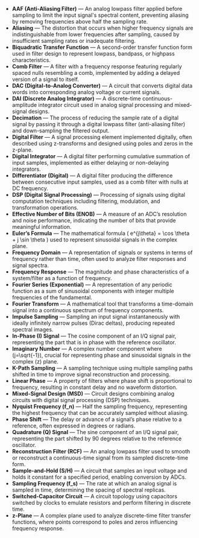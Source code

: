 - **AAF (Anti-Aliasing Filter)** — An analog lowpass filter applied before sampling to limit the input signal's spectral content, preventing aliasing by removing frequencies above half the sampling rate.  
- **Aliasing** — The distortion that occurs when higher frequency signals are indistinguishable from lower frequencies after sampling, caused by insufficient sampling rates or inadequate filtering.  
- **Biquadratic Transfer Function** — A second-order transfer function form used in filter design to represent lowpass, bandpass, or highpass characteristics.  
- **Comb Filter** — A filter with a frequency response featuring regularly spaced nulls resembling a comb, implemented by adding a delayed version of a signal to itself.  
- **DAC (Digital-to-Analog Converter)** — A circuit that converts digital data words into corresponding analog voltage or current signals.  
- **DAI (Discrete Analog Integrator)** — A discrete-time continuous-amplitude integrator circuit used in analog signal processing and mixed-signal designs.  
- **Decimation** — The process of reducing the sample rate of a digital signal by passing it through a digital lowpass filter (anti-aliasing filter) and down-sampling the filtered output.  
- **Digital Filter** — A signal processing element implemented digitally, often described using z-transforms and designed using poles and zeros in the z-plane.  
- **Digital Integrator** — A digital filter performing cumulative summation of input samples, implemented as either delaying or non-delaying integrators.  
- **Differentiator (Digital)** — A digital filter producing the difference between consecutive input samples, used as a comb filter with nulls at DC frequency.  
- **DSP (Digital Signal Processing)** — Processing of signals using digital computation techniques including filtering, modulation, and transformation operations.  
- **Effective Number of Bits (ENOB)** — A measure of an ADC’s resolution and noise performance, indicating the number of bits that provide meaningful information.  
- **Euler’s Formula** — The mathematical formula \( e^{j\theta} = \cos \theta + j \sin \theta \) used to represent sinusoidal signals in the complex plane.  
- **Frequency Domain** — A representation of signals or systems in terms of frequency rather than time, often used to analyze filter responses and signal spectra.  
- **Frequency Response** — The magnitude and phase characteristics of a system/filter as a function of frequency.  
- **Fourier Series (Exponential)** — A representation of any periodic function as a sum of sinusoidal components with integer multiple frequencies of the fundamental.  
- **Fourier Transform** — A mathematical tool that transforms a time-domain signal into a continuous spectrum of frequency components.  
- **Impulse Sampling** — Sampling an input signal instantaneously with ideally infinitely narrow pulses (Dirac deltas), producing repeated spectral images.  
- **In-Phase (I) Signal** — The cosine component of an I/Q signal pair, representing the part that is in phase with the reference oscillator.  
- **Imaginary Number** — A complex number component where \(j=\sqrt{-1}\), crucial for representing phase and sinusoidal signals in the complex (z) plane.  
- **K-Path Sampling** — A sampling technique using multiple sampling paths shifted in time to improve signal reconstruction and processing.  
- **Linear Phase** — A property of filters where phase shift is proportional to frequency, resulting in constant delay and no waveform distortion.  
- **Mixed-Signal Design (MSD)** — Circuit designs combining analog circuits with digital signal processing (DSP) techniques.  
- **Nyquist Frequency (f_n)** — Half the sampling frequency, representing the highest frequency that can be accurately sampled without aliasing.  
- **Phase Shift** — The delay or advance of a signal’s phase relative to a reference, often expressed in degrees or radians.  
- **Quadrature (Q) Signal** — The sine component of an I/Q signal pair, representing the part shifted by 90 degrees relative to the reference oscillator.  
- **Reconstruction Filter (RCF)** — An analog lowpass filter used to smooth or reconstruct a continuous-time signal from its sampled discrete-time form.  
- **Sample-and-Hold (S/H)** — A circuit that samples an input voltage and holds it constant for a specified period, enabling conversion by ADCs.  
- **Sampling Frequency (f_s)** — The rate at which an analog signal is sampled in time, determining the spacing of spectral replicas.  
- **Switched-Capacitor Circuit** — A circuit topology using capacitors switched by clocks to emulate resistors and perform filtering in discrete time.  
- **z-Plane** — A complex plane used to analyze discrete-time filter transfer functions, where points correspond to poles and zeros influencing frequency response.
